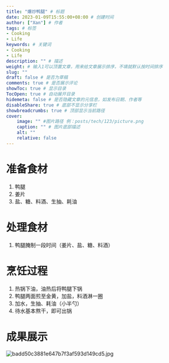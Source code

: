 ```yaml
---
title: "爆炒鸭腿" # 标题
date: 2023-01-09T15:55:00+08:00 # 创建时间
author: ["Xan"] # 作者
tags: # 标签
- Cooking 
- Life 
keywords: # 关键词
- Cooking 
- Life 
description: "" # 描述
weight: # 输入1可以顶置文章，用来给文章展示排序，不填就默认按时间排序
slug: ""
draft: false # 是否为草稿
comments: true # 是否展示评论
showToc: true # 显示目录
TocOpen: true # 自动展开目录
hidemeta: false # 是否隐藏文章的元信息，如发布日期、作者等
disableShare: true # 底部不显示分享栏
showbreadcrumbs: true # 顶部显示当前路径
cover:
    image: "" #图片路径 例：posts/tech/123/picture.png
    caption: "" # 图片底部描述
    alt: ""
    relative: false
---
```


# 准备食材
1. 鸭腿
2. 姜片
3. 盐、糖、料酒、生抽、耗油
# 处理食材
1. 鸭腿腌制一段时间（姜片、盐、糖、料酒）
# 烹饪过程
1. 热锅下油，油热后将鸭腿下锅
2. 鸭腿两面煎至金黄，加盐，料酒淋一圈
3. 加水，生抽、耗油（小半勺）
4. 待水基本熬干，即可出锅
# 成果展示
![badd50c3881e647b7f3af593d149cd5.jpg](https://bu.dusays.com/2023/01/09/63bbc9264133e.jpg)


